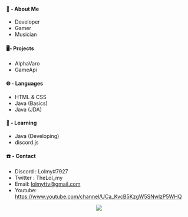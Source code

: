 #### 👀 - About Me
- Developer
- Gamer
- Musician

#### 🖥️- Projects 
- AlphaVaro
- GameApi 

#### 🌐 - Languages 
- HTML & CSS
- Java (Basics)
- Java (JDA)

#### 🤯 - Learning
- Java (Developing)
- discord.js

#### ☎️ - Contact
- Discord : Lolmy#7927
- Twitter : TheLol_my 
- Email: lolmyttv@gmail.com
- Youtube: https://www.youtube.com/channel/UCa_KvcB5KzgW5SNwlzP5WHQ



<p align="center">
<img src="https://discord.c99.nl/widget/theme-2/758675332709482576.png">
</p>
<br>
